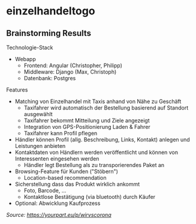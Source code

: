 # einzelhandeltogo

## Brainstorming Results

Technologie-Stack

* Webapp
  * Frontend: Angular (Christopher, Philipp)
  * Middleware: Django (Max, Christoph)
  * Datenbank: Postgres


Features
* Matching von Einzelhandel mit Taxis anhand von Nähe zu Geschäft
  * Taxifahrer wird automatisch der Bestellung basierend auf Standort ausgewählt
  * Taxifahrer bekommt Mitteilung und Ziele angezeigt
  * Integration von GPS-Positionierung Laden & Fahrer
  * Taxifahrer kann Profil pflegen
* Händler können Profil (allg. Beschreibung, Links, Kontakt) anlegen und Leistungen anbieten
* Kontaktdaten von Händlern werden veröffentlicht und können von Interessenten eingesehen werden
  * Händler legt Bestellung als zu transporierendes Paket an
* Browsing-Feature für Kunden ("Stöbern")
  * Location-based recommendation
* Sicherstellung dass das Produkt wirklich ankommt
  * Foto, Barcode, ...
  * Kontaktlose Bestätigung (via bluetooth) durch Käufer
* Optional: Abwicklung Kaufprozess

*Source: https://yourpart.eu/p/wirvscorona*
